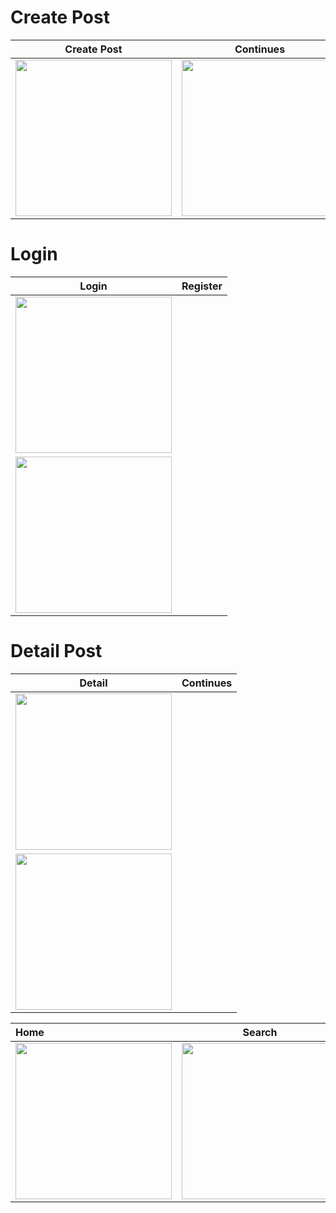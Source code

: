 

# Create Post
| Create Post  | Continues |
| ------------- | ------------- |
| <img src="https://github.com/mohamadali7/sample_arvand/blob/main/create_post.png" width="250">   |<img src="https://github.com/mohamadali7/sample_arvand/blob/main/create_post_1.png" width="250">   |

# Login
| Login  | Register |
| ------------- | ------------- |
| <img src="https://github.com/mohamadali7/sample_arvand/blob/main/login.png" width="250">   |
<img src="https://github.com/mohamadali7/sample_arvand/blob/main/register.png" width="250">   |

# Detail Post
| Detail  | Continues |
| ------------- | ------------- |
| <img src="https://github.com/mohamadali7/sample_arvand/blob/main/detail_post.png" width="250">   |
<img src="https://github.com/mohamadali7/sample_arvand/blob/main/detal_post1.png" width="250">   |


| Home | Search | Profile |
| :---         |     :---:      |          ---: |
| <img src="https://github.com/mohamadali7/sample/blob/main/home.png" width="250">    | <img src="https://github.com/mohamadali7/sample_arvand/blob/main/search.png" width="250">     | <img src="https://github.com/mohamadali7/sample_arvand/blob/main/profile.png" width="250">    |



